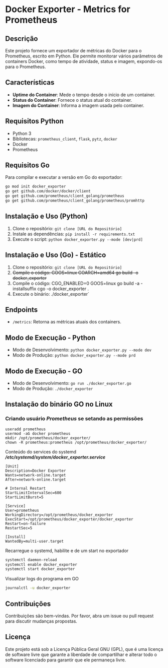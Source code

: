 # Docker Exporter - Metrics for Prometheus

## Descrição
Este projeto fornece um exportador de métricas do Docker para o Prometheus, escrito em Python. Ele permite monitorar vários parâmetros de containers Docker, como tempo de atividade, status e imagem, expondo-os para o Prometheus.

## Características
- **Uptime do Container**: Mede o tempo desde o início de um container.
- **Status do Container**: Fornece o status atual do container.
- **Imagem do Container**: Informa a imagem usada pelo container.

## Requisitos Python
- Python 3
- Bibliotecas: `prometheus_client`, `flask`, `pytz`, `docker`
- Docker
- Prometheus

## Requisitos Go
Para compilar e executar a versão em Go do exportador:

```bash
go mod init docker_exporter
go get github.com/docker/docker/client
go get github.com/prometheus/client_golang/prometheus
go get github.com/prometheus/client_golang/prometheus/promhttp
```

## Instalação e Uso (Python)
1. Clone o repositório: `git clone [URL do Repositório]`
2. Instale as dependências: `pip install -r requirements.txt`
3. Execute o script: `python docker_exporter.py --mode [dev|prd]`

## Instalação e Uso (Go) - Estático
1. Clone o repositório: `git clone [URL do Repositório]`
3. <s>Compile o código: GOOS=linux GOARCH=amd64 go build -o docker_exporter</s>
2. Compile o código: CGO_ENABLED=0 GOOS=linux go build -a -installsuffix cgo -o docker_exporter .
3. Execute o binário: ./docker_exporter`


## Endpoints
- `/metrics`: Retorna as métricas atuais dos containers.

## Modo de Execução - Python
- Modo de Desenvolvimento: `python docker_exporter.py --mode dev`
- Modo de Produção: `python docker_exporter.py --mode prd`

## Modo de Execução - GO
- Modo de Desenvolvimento: `go run ./docker_exporter.go`
- Modo de Produção: `./docker_exporter`

## Instalação do binário GO no Linux

### Criando usuário *Prometheus* se setando as permissões
```
useradd prometheus
usermod -aG docker prometheus
mkdir /opt/prometheus/docker_exporter/
chown -R prometheus:prometheus /opt/prometheus/docker_exporter/
```

Conteúdo do services do systemd
***/etc/systemd/system/docker_exporter.service***
```
[Unit]
Description=Docker Exporter
Wants=network-online.target
After=network-online.target

# Internal Restart
StartLimitIntervalSec=600
StartLimitBurst=5

[Service]
User=prometheus
WorkingDirectory=/opt/prometheus/docker_exporter
ExecStart=/opt/prometheus/docker_exporter/docker_exporter
Restart=on-failure
RestartSec=5

[Install]
WantedBy=multi-user.target

```

Recarregue o systemd, habilite e de um start no exportador
```bash
systemctl daemon-reload
systemctl enable docker_exporter
systemctl start docker_exporter
```

Visualizar logs do programa em GO
```bash
journalctl -u docker_exporter
```

## Contribuições
Contribuições são bem-vindas. Por favor, abra um issue ou pull request para discutir mudanças propostas.

## Licença
Este projeto está sob a Licença Pública Geral GNU (GPL), que é uma licença de software livre que garante a liberdade de compartilhar e alterar todo o software licenciado para garantir que ele permaneça livre.
